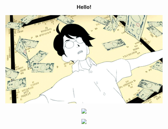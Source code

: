 <h3 align="center">Hello!</h3>
<p align="center">
<img src="./herecomesthemoney.gif" />
</p>
<!--
<p align="center"> 
<img  src="https://github-readme-stats.vercel.app/api?username=notshanxx&theme=tokyonight&show_icons=true&custom_title=My%20Github%20Stat"/>
</p>
-->
<p align="center">
<img src="https://github-readme-streak-stats.herokuapp.com/?user=notshanxx&theme=tokyonight&layout=compact" />
</p>
<p align="center">
<img src="https://github-readme-stats.vercel.app/api/top-langs/?username=notshanxx&theme=tokyonight&layout=compact" />
</p>





